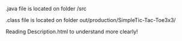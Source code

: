 .java file is located on folder /src

.class file is located on folder out/production/SimpleTic-Tac-Toe3x3/

Reading Description.html to understand more clearly!
